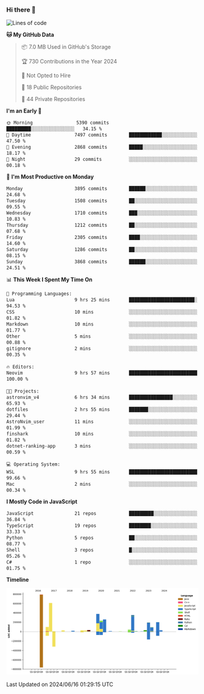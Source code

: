 ### Hi there 👋

<!--
**Clumsy-Coder/Clumsy-Coder** is a ✨ _special_ ✨ repository because its `README.md` (this file) appears on your GitHub profile.

Here are some ideas to get you started:

- 🔭 I’m currently working on ...
- 🌱 I’m currently learning ...
- 👯 I’m looking to collaborate on ...
- 🤔 I’m looking for help with ...
- 💬 Ask me about ...
- 📫 How to reach me: ...
- 😄 Pronouns: ...
- ⚡ Fun fact: ...
-->

<!-- anmol098/waka-readme-stats -->
<!--START_SECTION:waka-->
![Lines of code](https://img.shields.io/badge/From%20Hello%20World%20I%27ve%20Written-3.4%20million%20lines%20of%20code-blue)

**🐱 My GitHub Data** 

> 📦 7.0 MB Used in GitHub's Storage 
 > 
> 🏆 730 Contributions in the Year 2024
 > 
> 🚫 Not Opted to Hire
 > 
> 📜 18 Public Repositories 
 > 
> 🔑 44 Private Repositories 
 > 
**I'm an Early 🐤** 

```text
🌞 Morning                5390 commits        █████████░░░░░░░░░░░░░░░░   34.15 % 
🌆 Daytime                7497 commits        ████████████░░░░░░░░░░░░░   47.50 % 
🌃 Evening                2868 commits        █████░░░░░░░░░░░░░░░░░░░░   18.17 % 
🌙 Night                  29 commits          ░░░░░░░░░░░░░░░░░░░░░░░░░   00.18 % 
```
📅 **I'm Most Productive on Monday** 

```text
Monday                   3895 commits        ██████░░░░░░░░░░░░░░░░░░░   24.68 % 
Tuesday                  1508 commits        ██░░░░░░░░░░░░░░░░░░░░░░░   09.55 % 
Wednesday                1710 commits        ███░░░░░░░░░░░░░░░░░░░░░░   10.83 % 
Thursday                 1212 commits        ██░░░░░░░░░░░░░░░░░░░░░░░   07.68 % 
Friday                   2305 commits        ████░░░░░░░░░░░░░░░░░░░░░   14.60 % 
Saturday                 1286 commits        ██░░░░░░░░░░░░░░░░░░░░░░░   08.15 % 
Sunday                   3868 commits        ██████░░░░░░░░░░░░░░░░░░░   24.51 % 
```


📊 **This Week I Spent My Time On** 

```text
💬 Programming Languages: 
Lua                      9 hrs 25 mins       ████████████████████████░   94.53 % 
CSS                      10 mins             ░░░░░░░░░░░░░░░░░░░░░░░░░   01.82 % 
Markdown                 10 mins             ░░░░░░░░░░░░░░░░░░░░░░░░░   01.77 % 
Other                    5 mins              ░░░░░░░░░░░░░░░░░░░░░░░░░   00.88 % 
gitignore                2 mins              ░░░░░░░░░░░░░░░░░░░░░░░░░   00.35 % 

🔥 Editors: 
Neovim                   9 hrs 57 mins       █████████████████████████   100.00 % 

🐱‍💻 Projects: 
astronvim_v4             6 hrs 34 mins       ████████████████░░░░░░░░░   65.93 % 
dotfiles                 2 hrs 55 mins       ███████░░░░░░░░░░░░░░░░░░   29.44 % 
AstroNvim_user           11 mins             ░░░░░░░░░░░░░░░░░░░░░░░░░   01.99 % 
finshark                 10 mins             ░░░░░░░░░░░░░░░░░░░░░░░░░   01.82 % 
dotnet-ranking-app       3 mins              ░░░░░░░░░░░░░░░░░░░░░░░░░   00.59 % 

💻 Operating System: 
WSL                      9 hrs 55 mins       █████████████████████████   99.66 % 
Mac                      2 mins              ░░░░░░░░░░░░░░░░░░░░░░░░░   00.34 % 
```

**I Mostly Code in JavaScript** 

```text
JavaScript               21 repos            █████████░░░░░░░░░░░░░░░░   36.84 % 
TypeScript               19 repos            ████████░░░░░░░░░░░░░░░░░   33.33 % 
Python                   5 repos             ██░░░░░░░░░░░░░░░░░░░░░░░   08.77 % 
Shell                    3 repos             █░░░░░░░░░░░░░░░░░░░░░░░░   05.26 % 
C#                       1 repo              ░░░░░░░░░░░░░░░░░░░░░░░░░   01.75 % 
```



**Timeline**

![Lines of Code chart](https://raw.githubusercontent.com/Clumsy-Coder/Clumsy-Coder/main/assets/bar_graph.png)


 Last Updated on 2024/06/16 01:29:15 UTC
<!--END_SECTION:waka-->

